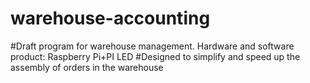 # warehouse-accounting
#Draft program for warehouse management. Hardware and software product: Raspberry Pi+PI LED
#Designed to simplify and speed up the assembly of orders in the warehouse
